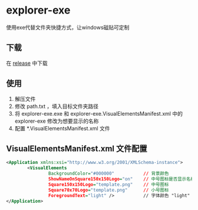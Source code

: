 # explorer-exe

使用exe代替文件夹快捷方式，让windows磁贴可定制

## 下载

在 [release](https://github.com/LiaoHanwen/explorer-exe/releases) 中下载

## 使用

1. 解压文件
2. 修改 path.txt ，填入目标文件夹路径
3. 将 explorer-exe.exe 和 explorer-exe.VisualElementsManifest.xml 中的 explorer-exe 修改为想要显示的名称
4. 配置 *.VisualElementsManifest.xml 文件

## VisualElementsManifest.xml 文件配置

``` xml
<Application xmlns:xsi="http://www.w3.org/2001/XMLSchema-instance">
		<VisualElements
				BackgroundColor="#000000"           // 背景颜色
				ShowNameOnSquare150x150Logo="on"    // 中号图标是否显示名称 "on" | "off"
				Square150x150Logo="template.png"    // 中号图标
				Square70x70Logo="template.png"      // 小号图标
				ForegroundText="light" />           // 字体颜色 "light" | "dart"
</Application>
```
